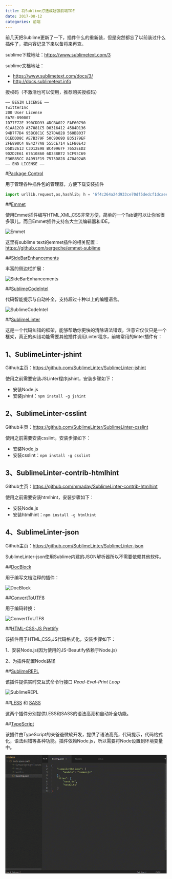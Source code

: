 ```yaml
---
title: 将Sublime打造成超强前端IDE
date: 2017-08-12
categories: 前端
---
```


前几天把Sublime更新了一下，插件什么的重新装，但是突然都忘了以前装过什么插件了，把内容记录下来以备将来再查。

sublime下载地址：https://www.sublimetext.com/3

sublime文档地址：

* https://www.sublimetext.com/docs/3/
* http://docs.sublimetext.info

授权码（不激活也可以使用，推荐购买授权码）

```shell
—– BEGIN LICENSE —–
TwitterInc
200 User License
EA7E-890007
1D77F72E 390CDD93 4DCBA022 FAF60790
61AA12C0 A37081C5 D0316412 4584D136
94D7F7D4 95BC8C1C 527DA828 560BB037
D1EDDD8C AE7B379F 50C9D69D B35179EF
2FE898C4 8E4277A8 555CE714 E1FB0E43
D5D52613 C3D12E98 BC49967F 7652EED2
9D2D2E61 67610860 6D338B72 5CF95C69
E36B85CC 84991F19 7575D828 470A92AB
—— END LICENSE ——
```

#[Package Control](https://packagecontrol.io)

用于管理各种插件包的管理器，方便下载安装插件

```python
import urllib.request,os,hashlib; h = '6f4c264a24d933ce70df5dedcf1dcaee' + 'ebe013ee18cced0ef93d5f746d80ef60'; pf = 'Package Control.sublime-package'; ipp = sublime.installed_packages_path(); urllib.request.install_opener( urllib.request.build_opener( urllib.request.ProxyHandler()) ); by = urllib.request.urlopen( 'http://packagecontrol.io/' + pf.replace(' ', '%20')).read(); dh = hashlib.sha256(by).hexdigest(); print('Error validating download (got %s instead of %s), please try manual install' % (dh, h)) if dh != h else open(os.path.join( ipp, pf), 'wb' ).write(by)
```

##[Emmet](https://emmet.io/)

使用Emmet插件编写HTML,XML,CSS非常方便，简单的一个Tab键可以让你省很多事儿。而且Emmet插件支持各大主流编辑器和IDE。

![Emmet](http://img-blog.csdn.net/20170918131240723?watermark/2/text/aHR0cDovL2Jsb2cuY3Nkbi5uZXQvSG9sbW9meQ==/font/5a6L5L2T/fontsize/400/fill/I0JBQkFCMA==/dissolve/70/gravity/SouthEast)

这里有sublime text的emmet插件的相关配置：https://github.com/sergeche/emmet-sublime

##[SideBarEnhancements](https://github.com/titoBouzout/SideBarEnhancements)

丰富的侧边栏扩展：

![SideBarEnhancements](http://img-blog.csdn.net/20170918131313901?watermark/2/text/aHR0cDovL2Jsb2cuY3Nkbi5uZXQvSG9sbW9meQ==/font/5a6L5L2T/fontsize/400/fill/I0JBQkFCMA==/dissolve/70/gravity/SouthEast)

##[SublimeCodeIntel](https://github.com/SublimeCodeIntel/SublimeCodeIntel)

代码智能提示与自动补全，支持超过十种以上的编程语言。

![SublimeCodeIntel](http://img-blog.csdn.net/20170918131333986?watermark/2/text/aHR0cDovL2Jsb2cuY3Nkbi5uZXQvSG9sbW9meQ==/font/5a6L5L2T/fontsize/400/fill/I0JBQkFCMA==/dissolve/70/gravity/SouthEast)

##[SublimeLinter](http://www.sublimelinter.com/en/latest/)

这是一个代码纠错的框架，能够帮助你更快的清除语法错误。注意它仅仅只是一个框架，真正的纠错功能需要其他插件调用Linter程序，前端常用的linter插件有：

## 1、SublimeLinter-jshint

Github主页：https://github.com/SublimeLinter/SublimeLinter-jshint

使用之前需要安装JSLinter程序jshint，安装步骤如下：

* 安装Node.js
* 安装jshint：`npm install -g jshint`

## 2、SublimeLinter-csslint

Github主页：https://github.com/SublimeLinter/SublimeLinter-csslint

使用之前需要安装csslint，安装步骤如下：

* 安装Node.js
* 安装csslint：`npm install -g csslint`

## 3、SublimeLinter-contrib-htmlhint

Github主页：https://github.com/mmaday/SublimeLinter-contrib-htmlhint

使用之前需要安装htmlhint，安装步骤如下：

* 安装Node.js
* 安装htmlhint：`npm install -g htmlhint`

## 4、SublimeLinter-json

Github主页：https://github.com/SublimeLinter/SublimeLinter-json

SublimeLinter-json使用Sublime内建的JSON解析器所以不需要依赖其他软件。

##[DocBlock](https://github.com/spadgos/sublime-jsdocs)

用于编写文档注释的插件：

![DocBlock](https://camo.githubusercontent.com/087348d3e797f4ccc91528459b0473f6d34eadf3/687474703a2f2f73706164676f732e6769746875622e696f2f7375626c696d652d6a73646f63732f696d616765732f6c6f6e672d617267732e676966)

##[ConvertToUTF8](https://github.com/seanliang/ConvertToUTF8)

用于编码转换：

![ConvertToUTF8](https://camo.githubusercontent.com/50a5d366ba91aa9023fa55216f41f3cf5101e85d/68747470733a2f2f7365616e6c69616e672e6769746875622e696f2f646f6e6174652f436f6e76657274546f555446382e676966)

##[HTML-CSS-JS Prettify](https://github.com/victorporof/Sublime-HTMLPrettify)

该插件用于HTML,CSS,JS代码格式化，安装步骤如下：

1、安装Node.js(因为使用的JS-Beautify依赖于Node.js)

2、为插件配置Node路径



##[SublimeREPL](https://github.com/wuub/SublimeREPL)

该插件提供实时交互式命令行接口 *Read–Eval–Print Loop*

![SublimeREPL](https://camo.githubusercontent.com/6d88d10200e220c02e08cb7cd79757aa5adeeb5d/687474703a2f2f692e696d6775722e636f6d2f6d6d5951362e706e67)

##[LESS](https://github.com/danro/LESS-sublime) 和 [SASS](https://github.com/nathos/sass-textmate-bundle)

这两个插件分别提供LESS和SASS的语法高亮和自动补全功能。



##[TypeScript](https://github.com/Microsoft/TypeScript-Sublime-Plugin)

该插件由TypeScript的亲爸爸微软开发，提供了语法高亮，代码提示，代码格式化，语法纠错等各种功能。插件依赖Node.js，所以需要将Node设置到环境变量中。

![TypeScript](https://raw.githubusercontent.com/Microsoft/TypeScript-Sublime-Plugin/master/screenshots/errorlist.gif)